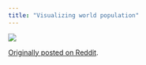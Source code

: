 ```yaml
---
title: "Visualizing world population"
---
```


<p><img src="{% link assets/2012-10-30/visualizing-world-population.png %}"/></p>

[Originally posted on Reddit](https://www.reddit.com/r/dataisbeautiful/comments/12c6qg/visualizing_world_population/).
